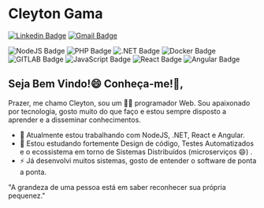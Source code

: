 # Cleyton Gama

[![Linkedin Badge](https://img.shields.io/badge/-cleytongama-blue?style=flat-square&logo=Linkedin&logoColor=white&link=https://www.linkedin.com/in/cleyton-gama-26213532/)](https://www.linkedin.com/in/cleyton-gama-26213532//)
[![Gmail Badge](https://img.shields.io/badge/-cleytongama@gmail.com-c14438?style=flat-square&logo=Gmail&logoColor=white&link=mailto:cleytongama@gmail.com)](mailto:cleytongama@gmail.com)

![NodeJS Badge](https://img.shields.io/badge/node.js%20-%2343853D.svg?&style=for-the-badge&logo=node.js&logoColor=white")
![PHP Badge](https://img.shields.io/badge/-PHP-blue?style=for-the-badge&logo=PHP&logoColor=white)
![.NET Badge](https://img.shields.io/badge/-DotNetCore-blue?style=for-the-badge&logo=.net##&logoColor=white)
![Docker Badge](https://img.shields.io/badge/-Docker-blue?style=for-the-badge&logo=Docker##&logoColor=white)
![GITLAB Badge](https://img.shields.io/badge/-GITLAB-red?style=for-the-badge&logo=Gitlab##&logoColor=white)
![JavaScript Badge](https://img.shields.io/badge/-Javascript-yellow?style=for-the-badge&logo=Javascript##&logoColor=white)
![React Badge](https://img.shields.io/badge/react%20-%2320232a.svg?&style=for-the-badge&logo=react&logoColor=%2361DAFB")
![Angular Badge](https://img.shields.io/badge/angular%20-%23DD0031.svg?&style=for-the-badge&logo=angular&logoColor=white")

## Seja Bem Vindo!😄 Conheça-me!👋, 
Prazer, me chamo Cleyton, sou um 👨‍💻 programador Web. Sou apaixonado por tecnologia, gosto muito do que faço e estou sempre disposto a aprender e a disseminar conhecimentos. 

- 🔭 Atualmente estou trabalhando com NodeJS, .NET, React e Angular.
- 🌱 Estou estudando fortemente Design de código, Testes Automatizados e o ecossistema em torno de Sistemas Distribuídos (microserviços 😄) .
- ⚡ Já desenvolvi muitos sistemas, gosto de entender o software de ponta a ponta.

"A grandeza de uma pessoa está em saber reconhecer sua própria pequenez."
